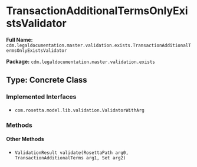 # TransactionAdditionalTermsOnlyExistsValidator

**Full Name:** `cdm.legaldocumentation.master.validation.exists.TransactionAdditionalTermsOnlyExistsValidator`

**Package:** `cdm.legaldocumentation.master.validation.exists`

## Type: Concrete Class

### Implemented Interfaces

- `com.rosetta.model.lib.validation.ValidatorWithArg`

### Methods

#### Other Methods

- `ValidationResult validate(RosettaPath arg0, TransactionAdditionalTerms arg1, Set arg2)`

